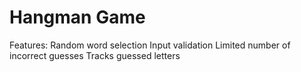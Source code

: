 
# Hangman Game

Features:
  Random word selection
  Input validation
  Limited number of incorrect guesses
  Tracks guessed letters
